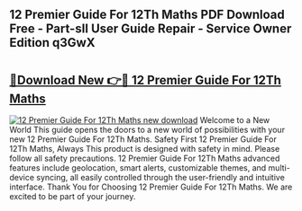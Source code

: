 ## 12 Premier Guide For 12Th Maths PDF Download Free - Part-sII User Guide Repair - Service Owner Edition q3GwX

# <h2><a href="http://bc67516.oget.top/?id=12+Premier+Guide+For+12Th+Maths">🔗Download New 👉🔴 12 Premier Guide For 12Th Maths</a></h2>

[![12 Premier Guide For 12Th Maths new download](https://i.imgur.com/5g1atiW.png)](http://bc67516.oget.top/?id=12+Premier+Guide+For+12Th+Maths)
Welcome to a New World This guide opens the doors to a new world of possibilities with your new 12 Premier Guide For 12Th Maths. Safety First 12 Premier Guide For 12Th Maths, Always This product is designed with safety in mind. Please follow all safety precautions. 12 Premier Guide For 12Th Maths advanced features include geolocation, smart alerts, customizable themes, and multi-device syncing, all easily controlled through the user-friendly and intuitive interface. Thank You for Choosing 12 Premier Guide For 12Th Maths. We are excited to be part of your journey.

